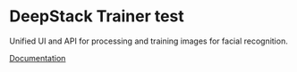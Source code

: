 # DeepStack Trainer test

Unified UI and API for processing and training images for facial recognition.

[Documentation](https://github.com/jakowenko/double-take#readme)


